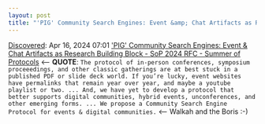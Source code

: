 ```yaml
---
layout: post
title: "'PIG' Community Search Engines: Event &amp; Chat Artifacts as Research Building Block - SoP 2024 RFC - Summer of Protocols:"
---
```

[Discovered](http://rolandtanglao.com/2020/07/29/p1-blogthis-checkvist-list-links-to-blog/): Apr 16, 2024 07:01 ['PIG' Community Search Engines: Event &amp; Chat Artifacts as Research Building Block - SoP 2024 RFC - Summer of Protocols](https://forum.summerofprotocols.com/t/pig-community-search-engines-event-chat-artifacts-as-research-building-block/879) <-- **QUOTE**: `The protocol of in-person conferences, symposium proceeedings, and other classic gatherings are at best stuck in a published PDF or slide deck world. If you’re lucky, event websites have permalinks that remain year over year, and maybe a youtube playlist or two. ... And, we have yet to develop a protocol that better supports digital communities, hybrid events, unconferences, and other emerging forms. ... We propose a Community Search Engine Protocol for events & digital communities.` <-- Walkah and the Boris :-)
